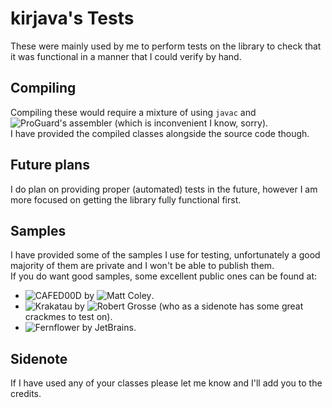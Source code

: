 # kirjava's Tests

These were mainly used by me to perform tests on the library to check that it was functional in a manner that I could verify by hand.  

## Compiling

Compiling these would require a mixture of using `javac` and ![ProGuard's assembler](https://github.com/Guardsquare/proguard-assembler) (which is inconvenient I know, sorry).  
I have provided the compiled classes alongside the source code though.

## Future plans

I do plan on providing proper (automated) tests in the future, however I am more focused on getting the library fully functional first.

## Samples

I have provided some of the samples I use for testing, unfortunately a good majority of them are private and I won't be able to publish them.  
If you do want good samples, some excellent public ones can be found at:
 - ![CAFED00D](https://github.com/Col-E/CAFED00D/tree/master/src/test/resources/samples) by ![Matt Coley](https://github.com/Col-E).
 - ![Krakatau](https://github.com/Storyyeller/Krakatau/tree/master/tests) by ![Robert Grosse](https://github.com/Storyyeller) (who as a sidenote has some great crackmes to test on).
 - ![Fernflower](https://github.com/fesh0r/fernflower/tree/master/testData) by JetBrains.

## Sidenote

If I have used any of your classes please let me know and I'll add you to the credits.

